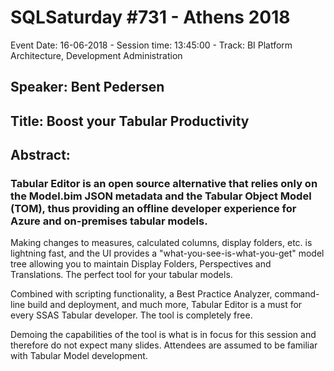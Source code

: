 # SQLSaturday #731 - Athens 2018
Event Date: 16-06-2018 - Session time: 13:45:00 - Track: BI Platform Architecture, Development  Administration
## Speaker: Bent Pedersen
## Title: Boost your Tabular Productivity
## Abstract:
### Tabular Editor is an open source alternative that relies only on the Model.bim JSON metadata and the Tabular Object Model (TOM), thus providing an offline developer experience for Azure and on-premises tabular models. 

Making changes to measures, calculated columns, display folders, etc. is lightning fast, and the UI provides a "what-you-see-is-what-you-get" model tree allowing you to maintain Display Folders, Perspectives and Translations. The perfect tool for your tabular models.

Combined with scripting functionality, a Best Practice Analyzer, command-line build and deployment, and much more, Tabular Editor is a must for every SSAS Tabular developer. The tool is completely free.

Demoing the capabilities of the tool is what is in focus for this session and therefore do not expect many slides. Attendees are assumed to be familiar with Tabular Model development.
